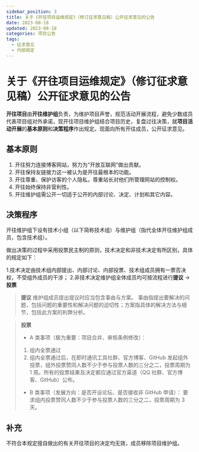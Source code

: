 ```yaml
---
sidebar_position: 3
title: 关于《开往项目运维规定》（修订征求意见稿）公开征求意见的公告
date: 2023-08-18
updated: 2023-08-18
categories: 项目公告
tags:
  - 征求意见
  - 内部规定
---
```


# 关于《开往项目运维规定》（修订征求意见稿）公开征求意见的公告

**开往项目**由**开往维护组**负责，为维护项目声誉，规范活动开展流程，避免少数成员代表项目组对外承诺，现开往项目维护组结合项目历史，复盘过往决策，就**项目活动开展**的**基本原则**和**决策程序**作出规定。现面向所有开往成员，公开征求意见。

## 基本原则

1. 开往努力连接博客网站，努力为“开放互联网”做出贡献。
2. 开往保持友链接力这一被认为是开往最根本的功能。
3. 开往尊重、保护访客的个人隐私，尊重站长对他们所管理网站的控制权。
4. 开往始终保持非营利性。
5. 开往维护组需公开一切适于公开的内部讨论、决定、计划和其它内容。

## 决策程序

开往维护组下设有技术小组（以下简称技术组）与维护组（指代全体开往维护组成员，包含技术组）。

做出决策的过程中采用投票民主制的原则，技术决定和非技术决定有所区别，具体的规定如下：

1.技术决定由技术组内部提出、内部讨论、内部投票、技术组成员拥有一票否决权，不受组外成员的干涉； 2.非技术决定维护组全体成员均可按流程进行**提议** -> **投票**

> **提议**
> 维护组成员提出提议时应当包含事由与方案。
> 事由指提出要解决的问题，包括问题的重要性和解决问题的迫切性；方案指具体的解决方法与细节，包括此方案的利弊分析。

> **投票**
>
> - A 类事项（极为重要：项目合并、审核条例修改）：
>
> 1.  组内全票通过
> 2.  组内全票通过后，在即时通讯工具社群、官方博客、GitHub 发起组外投票，组外投票赞同人数不少于参与投票人数的三分之二，投票周期为 1 周。所有的投票结果及决定都应通过官方渠道（QQ 社群、官方博客、GitHub）公布。
>
> - B 类事项（发展方向：是否开设论坛、是否接收非 GitHub 申请）：
>   要求组内投票赞同人数不少于参与投票人数的三分之二，投票周期为 3 天。

## 补充

不符合本规定擅自做出的有关开往项目的决定均无效，成员移除项目维护组。
